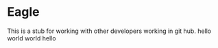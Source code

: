 Eagle
=====

This is a stub for working with other developers working in git hub.
hello world
world hello